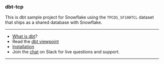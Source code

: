 ### dbt-tcp
This is dbt sample project for Snowflake using the `TPCDS_SF100TCL` dataset that ships as a shared database with Snowflake.
 
---
- [What is dbt](https://dbt.readme.io/docs/overview)?
- Read the [dbt viewpoint](https://dbt.readme.io/docs/viewpoint)
- [Installation](https://dbt.readme.io/docs/installation)
- Join the [chat](http://ac-slackin.herokuapp.com/) on Slack for live questions and support.

---
